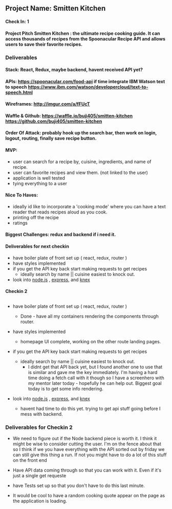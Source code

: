 ## Project Name:  Smitten Kitchen
#### Check In: 1  

#### Project Pitch  Smitten Kitchen : the ultimate recipe cooking guide. It can access thousands of recipes from the Spoonacular Recipe API and allows users to save their favorite recipes.

### Deliverables  

#### Stack:  React, Redux, maybe backend, havent received API yet?

#### APIs:  https://spoonacular.com/food-api   if time integrate IBM Watson text to speech https://www.ibm.com/watson/developercloud/text-to-speech.html

#### Wireframes:  http://imgur.com/a/fFUcT

#### Waffle & Github:  https://waffle.io/buji405/smitten-kitchen    https://github.com/buji405/smitten-kitchen

#### Order Of Attack:  probably hook up the search bar, then work on login, logout, routing, finally save recipe button.

#### MVP:  

- user can search for a recipe by, cuisine, ingredients, and name of recipe.
- user can favorite recipes and view them. (not linked to the user)
- application is well tested
- tying everything to a user

#### Nice To Haves:

- ideally id like to incorporate a 'cooking mode' where you can have a text reader that reads recipes aloud as you cook.
- printing off the recipe
- ratings

#### Biggest Challenges: redux and backend if i need it.  

#### Deliverables for next checkin

- have boiler plate of front set up ( react, redux, router )
- have styles implemented
- if you get the API key back start making requests to get recipes
  - ideally search by name || cuisine easiest to knock out.
- look into [node.js]('http://frontend.turing.io/lessons/module-4/node.html') , [express]('http://frontend.turing.io/lessons/module-4/intro-to-express.html'), and [knex]('http://frontend.turing.io/lessons/module-4/knex-postgres.html')


#### Checkin 2

##
- have boiler plate of front set up ( react, redux, router )
     * Done - have all my containers rendering the components through router. 
- have styles implemented
   * homepage UI complete, working on the other route landing pages. 
- if you get the API key back start making requests to get recipes
  - ideally search by name || cuisine easiest to knock out.
       * I didnt get that API back yet, but I found another one to use that is similar and gave me the key immediately. I'm having a hard time doing a fetch call with it though so I have a screenhero with my mentor later today - hopefully he can help out. Biggest goal today is to get some info rendering. 
        
- look into [node.js]('http://frontend.turing.io/lessons/module-4/node.html') , [express]('http://frontend.turing.io/lessons/module-4/intro-to-express.html'), and [knex]('http://frontend.turing.io/lessons/module-4/knex-postgres.html')
  * havent had time to do this yet. trying to get api stuff going before I mess with backend. 


### Deliverables for Checkin 2 

- We need to figure out if the Node backend piece is worth it. I think it might be wise to consider cutting the user. 
I'm on the fence about that so I think if we you have everything with the API sorted out by friday we can still give this thing a run. If not you might have to do a lot of this stuff on the front end 

- Have API data coming through so that you can work with it. Even if it's just a single get requeste 
- have Tests set up so that you don't have to do this last minute. 
- It would be cool to have a random cooking quote appear on the page as the application is loading. 
